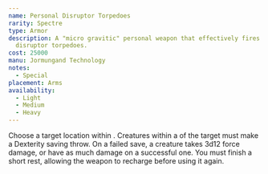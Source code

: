```yaml
---
name: Personal Disruptor Torpedoes
rarity: Spectre
type: Armor
description: A "micro gravitic" personal weapon that effectively fires small
  disruptor torpedoes.
cost: 25000
manu: Jormungand Technology
notes:
  - Special
placement: Arms
availability:
  - Light
  - Medium
  - Heavy
---
```

Choose a target location within <me-distance length="75" />. Creatures within a 
<me-distance length="10" /> of the target must make a Dexterity saving throw. On a failed save, a creature 
takes 3d12 force damage, or have as much damage on a successful one. You must finish a short rest, 
allowing the weapon to recharge before using it again.
